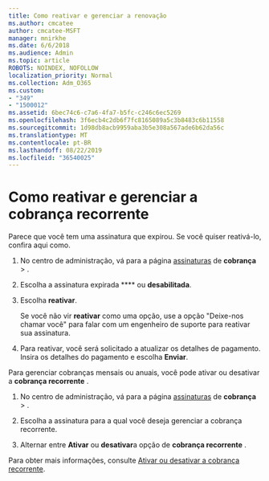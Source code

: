 ```yaml
---
title: Como reativar e gerenciar a renovação
ms.author: cmcatee
author: cmcatee-MSFT
manager: mnirkhe
ms.date: 6/6/2018
ms.audience: Admin
ms.topic: article
ROBOTS: NOINDEX, NOFOLLOW
localization_priority: Normal
ms.collection: Adm_O365
ms.custom:
- "349"
- "1500012"
ms.assetid: 6bec74c6-c7a6-4fa7-b5fc-c246c6ec5269
ms.openlocfilehash: 3f6ecb4c2db6f7fc8165089a5c3b8483c6b11558
ms.sourcegitcommit: 1d98db8acb9959aba3b5e308a567ade6b62da56c
ms.translationtype: MT
ms.contentlocale: pt-BR
ms.lasthandoff: 08/22/2019
ms.locfileid: "36540025"
---
```

# <a name="how-to-reactivate-and-manage-recurring-billing"></a>Como reativar e gerenciar a cobrança recorrente

Parece que você tem uma assinatura que expirou. Se você quiser reativá-lo, confira aqui como.
  
1. No centro de administração, vá para a página [assinaturas](https://go.microsoft.com/fwlink/p/?linkid=842054) de **cobrança** \> .

2. Escolha a assinatura expirada **** ou **desabilitada**.

3. Escolha **reativar**.

    Se você não vir **reativar** como uma opção, use a opção "Deixe-nos chamar você" para falar com um engenheiro de suporte para reativar sua assinatura.

4. Para reativar, você será solicitado a atualizar os detalhes de pagamento. Insira os detalhes do pagamento e escolha **Enviar**.

Para gerenciar cobranças mensais ou anuais, você pode ativar ou desativar a **cobrança recorrente** .
  
1. No centro de administração, vá para a página [assinaturas](https://go.microsoft.com/fwlink/p/?linkid=842054) de **cobrança** \> .

2. Escolha a assinatura para a qual você deseja gerenciar a cobrança recorrente.

3. Alternar entre **Ativar** ou **desativar**a opção de **cobrança recorrente** .

Para obter mais informações, consulte [Ativar ou desativar a cobrança recorrente](https://docs.microsoft.com/office365/admin/subscriptions-and-billing/renew-your-subscription#turn-recurring-billing-off-or-on).